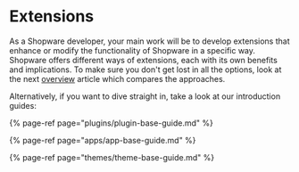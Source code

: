 # Extensions

As a Shopware developer, your main work will be to develop extensions that enhance or modify the functionality of Shopware in a specific way. Shopware offers different ways of extensions, each with its own benefits and implications. To make sure you don't get lost in all the options, look at the next [overview](overview.md) article which compares the approaches.

Alternatively, if you want to dive straight in, take a look at our introduction guides:

{% page-ref page="plugins/plugin-base-guide.md" %}

{% page-ref page="apps/app-base-guide.md" %}

{% page-ref page="themes/theme-base-guide.md" %}

